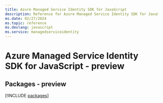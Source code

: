 ```yaml
---
title: Azure Managed Service Identity SDK for JavaScript
description: Reference for Azure Managed Service Identity SDK for JavaScript
ms.date: 02/27/2024
ms.topic: reference
ms.devlang: javascript
ms.service: managedserviceidentity
---
```

# Azure Managed Service Identity SDK for JavaScript - preview
## Packages - preview
[!INCLUDE [packages](managed-service-identity-index.md)]